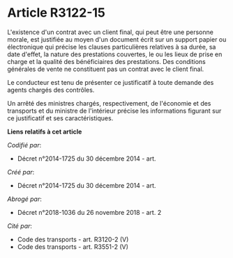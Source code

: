 # Article R3122-15

L'existence d'un contrat avec un client final, qui peut être une personne morale, est justifiée au moyen d'un document écrit
sur un support papier ou électronique qui précise les clauses particulières relatives à sa durée, sa date d'effet, la nature
des prestations couvertes, le ou les lieux de prise en charge et la qualité des bénéficiaires des prestations. Des conditions
générales de vente ne constituent pas un contrat avec le client final.

Le conducteur est tenu de présenter ce justificatif à toute demande des agents chargés des contrôles.

Un arrêté des ministres chargés, respectivement, de l'économie et des transports et du ministre de l'intérieur précise les
informations figurant sur ce justificatif et ses caractéristiques.

**Liens relatifs à cet article**

_Codifié par_:

  - Décret n°2014-1725 du 30 décembre 2014 - art.

_Créé par_:

  - Décret n°2014-1725 du 30 décembre 2014 - art.

_Abrogé par_:

  - Décret n°2018-1036 du 26 novembre 2018 - art. 2

_Cité par_:

  - Code des transports - art. R3120-2 (V)
  - Code des transports - art. R3551-2 (V)
